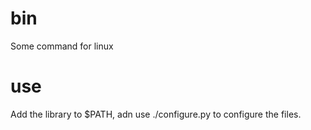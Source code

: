 # bin
Some command for linux
# use
Add the library to $PATH, adn use ./configure.py to configure the files.
